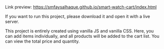 Link preview: https://smfaysalhaque.github.io/smart-watch-cart/index.html

If you want to run this project, please download it and open it with a live server.

This project is entirely created using vanilla JS and vanilla CSS. Here, you can add items individually, and all products will be added to the cart list. You can view the total price and quantity.
